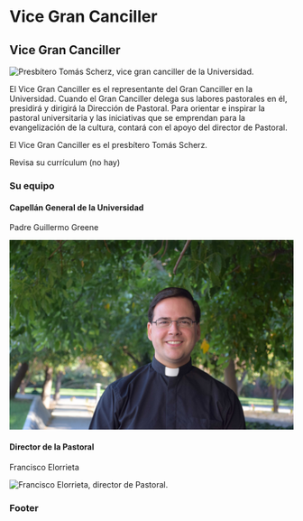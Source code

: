 # Vice Gran Canciller

## Vice Gran Canciller

![Presb&#xED;tero Tom&#xE1;s Scherz, vice gran canciller de la Universidad.](../../../.gitbook/assets/_mg_3609.jpg)

El Vice Gran Canciller es el representante del Gran Canciller en la Universidad. Cuando el Gran Canciller delega sus labores pastorales en él, presidirá y dirigirá la Dirección de Pastoral. Para orientar e inspirar la pastoral universitaria y las iniciativas que se emprendan para la evangelización de la cultura, contará con el apoyo del director de Pastoral.

El Vice Gran Canciller es el presbítero Tomás Scherz.

Revisa su currículum \(no hay\)

### Su equipo

#### Capellán General de la Universidad

Padre Guillermo Greene

![Padre Guillermo Greene, capell&#xE1;n general de la UC.](../../../.gitbook/assets/padre-guillermo-greene.jpg)

#### Director de la Pastoral

Francisco Elorrieta

![Francisco Elorrieta, director de Pastoral.](../../../.gitbook/assets/img_7423.JPG)

### Footer






